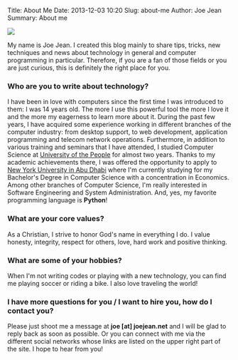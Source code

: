 Title: About Me
Date: 2013-12-03 10:20
Slug: about-me
Author: Joe Jean
Summary: About me

<img src ="http://www.joejean.net/images/joejean.jpg" class="img-responsive" />


 
My name is Joe Jean. I created this blog mainly to share tips, tricks, new techniques and news about technology in general and computer programming in particular. 
Therefore, if you are a fan of those fields or you are just curious, this is definitely the right place for you.


### Who are you to write about technology? 

I have been in love with computers since the first time I was introduced to them: I was 14 years old. The more I use this powerful tool the more I love it 
and the more my eagerness to learn more about it. During the past few years, I have acquired some experience working in different branches of the computer industry:
from desktop support, to web development, application programming and telecom network operations. Furthermore, in addition to various training and seminars 
that I have attended, I studied Computer Science at <a href="http://www.uopeople.org" target="_blank">University of the People</a> for almost two years. Thanks
to my academic achievements there, I was offered the opportunity to apply to <a href="http://www.nyuad.nyu.edu" target="_blank">New York University in Abu Dhabi</a>
where I'm currently studying for my Bachelor's Degree in Computer Science with a concentration in Economics.
Among other branches of Computer Science, I'm really interested in Software Engineering and System Administration. And, yes, my favorite programming language is
**Python**!


### What are your core values?
As a Christian, I strive to honor God's name in everything I do. I value honesty, integrity, respect for others, love, hard work and positive thinking. 


### What are some of your hobbies? 
When I'm not writing codes or playing with a new technology, you can find me playing soccer or riding a bike.
I also love traveling the world!


### I have more questions for you / I want to hire you, how do I contact you? 
Please just shoot me a message at **joe [at] joejean.net** and I will be glad to reply back as soon as possible. Or you can connect with me via the different social networks 
whose links are listed on the upper right part of the site. I hope to hear from you!
